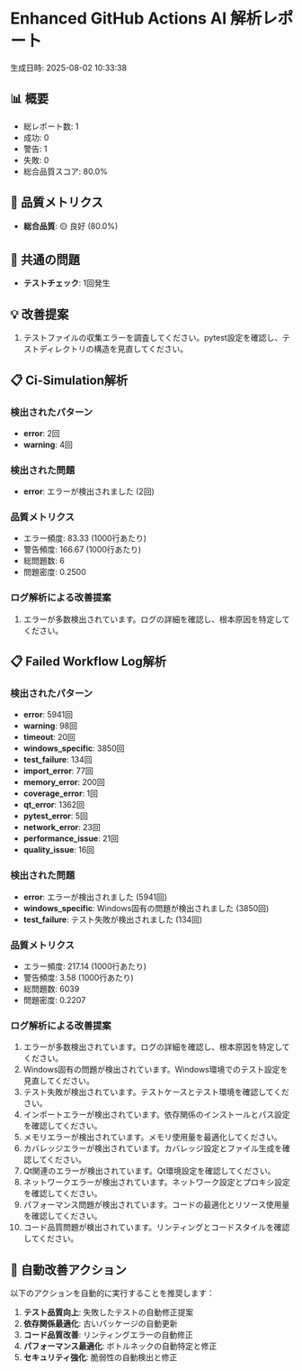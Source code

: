 # Enhanced GitHub Actions AI 解析レポート
生成日時: 2025-08-02 10:33:38

## 📊 概要
- 総レポート数: 1
- 成功: 0
- 警告: 1
- 失敗: 0
- 総合品質スコア: 80.0%

## 🎯 品質メトリクス
- **総合品質**: 🟡 良好 (80.0%)

## 🚨 共通の問題
- **テストチェック**: 1回発生

## 💡 改善提案
1. テストファイルの収集エラーを調査してください。pytest設定を確認し、テストディレクトリの構造を見直してください。

## 📋 Ci-Simulation解析
### 検出されたパターン
- **error**: 2回
- **warning**: 4回

### 検出された問題
- **error**: エラーが検出されました (2回)

### 品質メトリクス
- エラー頻度: 83.33 (1000行あたり)
- 警告頻度: 166.67 (1000行あたり)
- 総問題数: 6
- 問題密度: 0.2500

### ログ解析による改善提案
1. エラーが多数検出されています。ログの詳細を確認し、根本原因を特定してください。

## 📋 Failed Workflow Log解析
### 検出されたパターン
- **error**: 5941回
- **warning**: 98回
- **timeout**: 20回
- **windows_specific**: 3850回
- **test_failure**: 134回
- **import_error**: 77回
- **memory_error**: 200回
- **coverage_error**: 1回
- **qt_error**: 1362回
- **pytest_error**: 5回
- **network_error**: 23回
- **performance_issue**: 21回
- **quality_issue**: 16回

### 検出された問題
- **error**: エラーが検出されました (5941回)
- **windows_specific**: Windows固有の問題が検出されました (3850回)
- **test_failure**: テスト失敗が検出されました (134回)

### 品質メトリクス
- エラー頻度: 217.14 (1000行あたり)
- 警告頻度: 3.58 (1000行あたり)
- 総問題数: 6039
- 問題密度: 0.2207

### ログ解析による改善提案
1. エラーが多数検出されています。ログの詳細を確認し、根本原因を特定してください。
2. Windows固有の問題が検出されています。Windows環境でのテスト設定を見直してください。
3. テスト失敗が検出されています。テストケースとテスト環境を確認してください。
4. インポートエラーが検出されています。依存関係のインストールとパス設定を確認してください。
5. メモリエラーが検出されています。メモリ使用量を最適化してください。
6. カバレッジエラーが検出されています。カバレッジ設定とファイル生成を確認してください。
7. Qt関連のエラーが検出されています。Qt環境設定を確認してください。
8. ネットワークエラーが検出されています。ネットワーク設定とプロキシ設定を確認してください。
9. パフォーマンス問題が検出されています。コードの最適化とリソース使用量を確認してください。
10. コード品質問題が検出されています。リンティングとコードスタイルを確認してください。

## 🤖 自動改善アクション
以下のアクションを自動的に実行することを推奨します：

1. **テスト品質向上**: 失敗したテストの自動修正提案
2. **依存関係最適化**: 古いパッケージの自動更新
3. **コード品質改善**: リンティングエラーの自動修正
4. **パフォーマンス最適化**: ボトルネックの自動特定と修正
5. **セキュリティ強化**: 脆弱性の自動検出と修正

